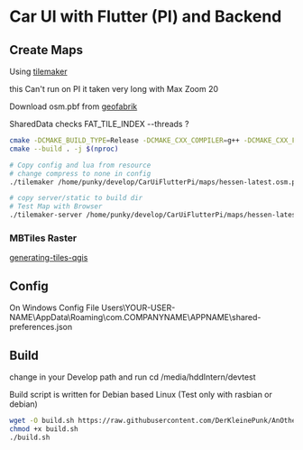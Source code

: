# Car UI with Flutter (PI) and Backend

## Create Maps

Using [tilemaker](https://github.com/systemed/tilemaker/)

this Can't run on PI it taken very long with Max Zoom 20

Download osm.pbf from [geofabrik](https://download.geofabrik.de/)

SharedData checks FAT_TILE_INDEX
--threads ?

```bash
cmake -DCMAKE_BUILD_TYPE=Release -DCMAKE_CXX_COMPILER=g++ -DCMAKE_CXX_FLAGS="${CMAKE_CXX_FLAGS} -DFAT_TILE_INDEX" ..
cmake --build . -j $(nproc)

# Copy config and lua from resource
# change compress to none in config
./tilemaker /home/punky/develop/CarUiFlutterPi/maps/hessen-latest.osm.pbf /home/punky/develop/CarUiFlutterPi/maps/hessen-latest.mbtiles

# copy server/static to build dir 
# Test Map with Browser
./tilemaker-server /home/punky/develop/CarUiFlutterPi/maps/hessen-latest.mbtiles
```

### MBTiles Raster

[generating-tiles-qgis](https://www.orrbodies.com/tutorial/generating-tiles-qgis/)

## Config

On Windows Config File
Users\YOUR-USER-NAME\AppData\Roaming\com.COMPANYNAME\APPNAME\shared-preferences.json

## Build

change in your Develop path and run
cd /media/hddIntern/devtest

Build script is written for Debian based Linux (Test only with rasbian or debian)

```bash
wget -O build.sh https://raw.githubusercontent.com/DerKleinePunk/AnOtherAutomationServer/master/build.sh
chmod +x build.sh
./build.sh
```
